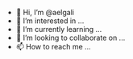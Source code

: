 - 👋 Hi, I’m @aelgali
- 👀 I’m interested in ...
- 🌱 I’m currently learning ...
- 💞️ I’m looking to collaborate on ...
- 📫 How to reach me ...

<!---
aelgali/aelgali is a ✨ special ✨ repository because its `README.md` (this file) appears on your GitHub profile.
You can click the Preview link to take a look at your changes.
--->
